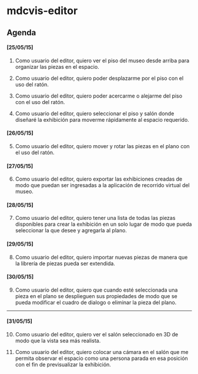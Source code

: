 # mdcvis-editor

## Agenda

#### [25/05/15]
1. Como usuario del editor, quiero ver el piso del museo desde arriba para organizar las piezas en el espacio.

2. Como usuario del editor, quiero poder desplazarme por el piso con el uso del ratón.

3. Como usuario del editor, quiero poder acercarme o alejarme del piso con el uso del ratón.

4. Como usuario del editor, quiero seleccionar el piso y salón donde diseñaré la exhibición para moverme rápidamente al espacio requerido.

#### [26/05/15]
5. Como usuario del editor, quiero mover y rotar las piezas en el plano con el uso del ratón.

#### [27/05/15]
6. Como usuario del editor, quiero exportar las exhibiciones creadas de modo que puedan ser ingresadas a la aplicación de recorrido virtual del museo. 

#### [28/05/15]
7. Como usuario del editor, quiero tener una lista de todas las piezas disponibles para crear la exhibición en un solo lugar de modo que pueda seleccionar la que desee y agregarla al plano.

#### [29/05/15]
8. Como usuario del editor, quiero importar nuevas piezas de manera que la librería de piezas pueda ser extendida.

#### [30/05/15]
9. Como usuario del editor, quiero que cuando esté seleccionada una pieza en el plano se desplieguen sus propiedades de modo que se pueda modificar el cuadro de dialogo o eliminar la pieza del plano.


---
#### [31/05/15]
10. Como usuario del editor, quiero ver el salón seleccionado en 3D de modo que la vista sea más realista.

11. Como usuario del editor, quiero colocar una cámara en el salón que me permita observar el espacio como una persona parada en esa posición con el fin de previsualizar la exhibición.
